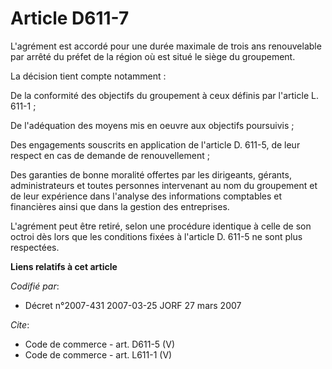 # Article D611-7

L'agrément est accordé pour une durée maximale de trois ans renouvelable par arrêté du préfet de la région où est situé le
siège du groupement. 

La décision tient compte notamment : 

De la conformité des objectifs du groupement à ceux définis par l'article L. 611-1 ; 

De l'adéquation des moyens mis en oeuvre aux objectifs poursuivis ; 

Des engagements souscrits en application de l'article D. 611-5, de leur respect en cas de demande de renouvellement ; 

Des garanties de bonne moralité offertes par les dirigeants, gérants, administrateurs et toutes personnes intervenant au nom
du groupement et de leur expérience dans l'analyse des informations comptables et financières ainsi que dans la gestion des
entreprises. 

L'agrément peut être retiré, selon une procédure identique à celle de son octroi dès lors que les conditions fixées à
l'article D. 611-5 ne sont plus respectées.

**Liens relatifs à cet article**

_Codifié par_:

  - Décret n°2007-431 2007-03-25 JORF 27 mars 2007

_Cite_:

  - Code de commerce - art. D611-5 (V)
  - Code de commerce - art. L611-1 (V)
